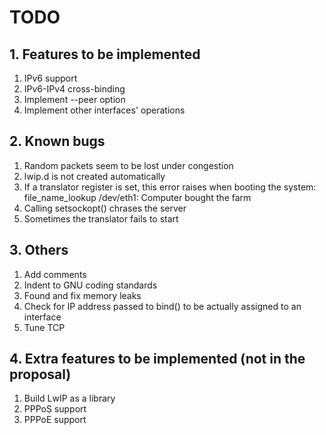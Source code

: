 # TODO

## 1. Features to be implemented

1. IPv6 support
2. IPv6-IPv4 cross-binding
3. Implement --peer option
4. Implement other interfaces' operations

## 2. Known bugs

1. Random packets seem to be lost under congestion
2. lwip.d is not created automatically
3. If a translator register is set, this error raises when booting the system: file_name_lookup /dev/eth1: Computer bought the farm
4. Calling setsockopt() chrases the server
5. Sometimes the translator fails to start

## 3. Others

1. Add comments
2. Indent to GNU coding standards
3. Found and fix memory leaks
4. Check for IP address passed to bind() to be actually assigned to an interface
5. Tune TCP

## 4. Extra features to be implemented (not in the proposal)

1. Build LwIP as a library
2. PPPoS support
3. PPPoE support

